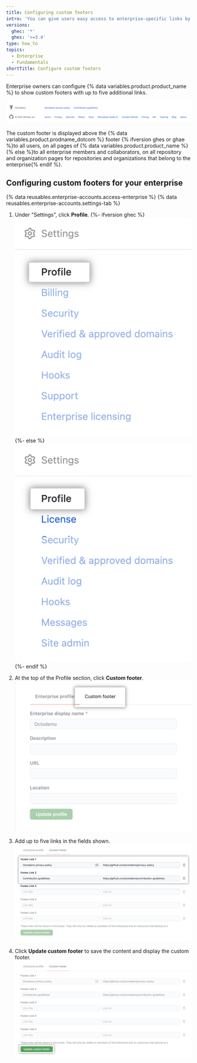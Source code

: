 ```yaml
---
title: Configuring custom footers
intro: 'You can give users easy access to enterprise-specific links by adding custom footers to {% data variables.product.product_name %}.'
versions:
  ghec: '*'
  ghes: '>=3.4'
type: how_to
topics:
  - Enterprise
  - Fundamentals
shortTitle: Configure custom footers
---
```

Enterprise owners can configure {% data variables.product.product_name %} to show custom footers with up to five additional links.

![Custom footer](/assets/images/enterprise/custom-footer/octodemo-footer.png)

The custom footer is displayed above the {% data variables.product.prodname_dotcom %} footer {% ifversion ghes or ghae %}to all users, on all pages of {% data variables.product.product_name %}{% else %}to all enterprise members and collaborators, on all repository and organization pages for repositories and organizations that belong to the enterprise{% endif %}.

## Configuring custom footers for your enterprise

{% data reusables.enterprise-accounts.access-enterprise %}
{% data reusables.enterprise-accounts.settings-tab %}

1. Under "Settings", click **Profile**.
{%- ifversion ghec %}
![Enterprise profile settings](/assets/images/enterprise/custom-footer/enterprise-profile-ghec.png)
{%- else %}
![Enterprise profile settings](/assets/images/enterprise/custom-footer/enterprise-profile-ghes.png)
{%- endif %}

1. At the top of the Profile section, click **Custom footer**.
![Custom footer section](/assets/images/enterprise/custom-footer/custom-footer-section.png)

1. Add up to five links in the fields shown.
![Add footer links](/assets/images/enterprise/custom-footer/add-footer-links.png)

1. Click **Update custom footer** to save the content and display the custom footer.
![Update custom footer](/assets/images/enterprise/custom-footer/update-custom-footer.png)
